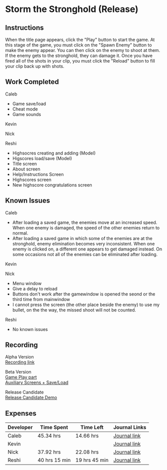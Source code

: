 # Storm the Stronghold (Release)
## Instructions
When the title page appears, click the "Play" button to start the game. At this stage of the game, you must click on the "Spawn Enemy" button to make the enemy appear. You can then click on the enemy to shoot at them. If the enemy gets to the stronghold, they can damage it. Once you have fired all of the shots in your clip, you must click the "Reload" button to fill your clip back up with shots. 

## Work Completed
Caleb
* Game save/load 
* Cheat mode
* Game sounds

Kevin

Nick

Reshi

* Highsocres creating and adding (Model)
* Higscores  load/save (Model)
* Title screen
* About screen
* Help/Instructions Screen
* Highscores screen
* New highscore congratulations screen

## Known Issues
Caleb
* After loading a saved game, the enemies move at an increased speed. When one enemy is damaged, the speed of the other enemies return to normal.          
* After loading a saved game in which some of the enemies are at the stronghold, enemy elimination becomes very inconsistent. When one enemy is clicked on, a different one appears to get damaged instead. On some occasions not all of the enemies can be eliminated after loading.                

Kevin

Nick

* Menu window
* Give a delay to reload
* Buttons don't work after the gamewindow is opened the seond or the third time from mainwindow
* I cannot press the screen (the other place beside the enemy) to use my bullet, on the the way, the missed shoot will not be counted.

Reshi

* No known issues

## Recording
Alpha Version      
[Recording link](https://drive.google.com/open?id=1CW5kdHxV4GoX-Ov_sJSzhnEn91TZ-8OM)            

Beta Version             
[Game Play part](https://drive.google.com/open?id=1emwS6CGHS-1hhpVmmjVIZw2zWpDBjXjN)        
[Auxiliary Screens + Save/Load](https://bju.hosted.panopto.com/Panopto/Pages/Viewer.aspx?id=6aedb9b7-b66f-42d7-947e-aba9003509a8)

Release Candidate          
[Release Candidate Demo](https://drive.google.com/open?id=1bOQQDxVSb5uDSSS_bJ7s571vdODcnx_p)

## Expenses
Developer|Time Spent|Time Left|Journal Links                                                     
---------|----------|---------|--------------
|Caleb|45.34 hrs|14.66 hrs|[Journal link](https://github.com/stormthebuilding/sixtyhours/wiki/NguyenJournal)
|Kevin|   | |[Journal link](https://github.com/stormthebuilding/sixtyhours/wiki/HansenJournal)
|Nick| 37.92 hrs | 22.08 hrs |[Journal link](https://github.com/stormthebuilding/sixtyhours/wiki/NickJournal)
|Reshi|40 hrs 15 min | 19 hrs 45 min|[Journal link](https://github.com/stormthebuilding/sixtyhours/wiki/ReshiJournal)
